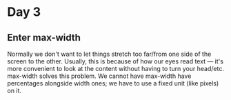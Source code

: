 # Day 3

## Enter max-width

Normally we don't want to let things stretch too far/from one side of the screen to the other.
Usually, this is because of how our eyes read text — it's more convenient to look at the content without having to turn your head/etc.
max-width solves this problem.
We cannot have max-width have percentages alongside width ones; we have to use a fixed unit (like pixels) on it.
